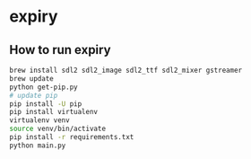 # expiry

## How to run expiry

```bash
brew install sdl2 sdl2_image sdl2_ttf sdl2_mixer gstreamer
brew update
python get-pip.py
# update pip
pip install -U pip
pip install virtualenv
virtualenv venv
source venv/bin/activate
pip install -r requirements.txt
python main.py
```